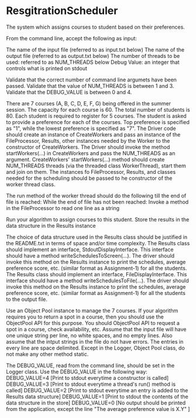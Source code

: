 # ResgitrationScheduler

The system which assigns courses to student based on their preferences.

From the command line, accept the following as input:

  The name of the input file (referred to as input.txt below)
  The name of the output file (referred to as output.txt below)
  The number of threads to be used: referred to as NUM_THREADS below
  Debug Value: an integer that controls what is printed on stdout

Validate that the correct number of command line argumets have been passed.
Validate that the value of NUM_THREADS is between 1 and 3.
Validate that the DEBUG_VALUE is between 0 and 4.

There are 7 courses (A, B, C, D, E, F, G) being offered in the summer session. The capacity for each course is 60. The total number of students is 80. Each student is required to register for 5 courses. The student is asked to provide a preference for each of the courses. Top preference is specified as "1", while the lowest preference is specified as "7".
The Driver code should create an instance of CreateWorkers and pass an instance of the FileProcessor, Results, other instances needed by the Worker to the constructor of CreateWorkers. The Driver should invoke the method startWorkers(...) in CreateWorkers and pass the NUM_THREADS as an argument.
CreateWorkers' startWorkers(...) method should create NUM_THREADS threads (via the threaded class WorkerThread), start them and join on them. The instances fo FileProcessor, Results, and classes needed for the scheduling should be passed to he constructor of the worker thread class.

The run method of the worker thread should do the following till the end of file is reached:
While the end of file has not been reached:
Invoke a method in the FileProcessor to read one line as a string

Run your algorithm to assign courses to this student.
Store the results in the data structure in the Results instance

The choice of data structure used in the Results class should be justified in the README.txt in terms of space and/or time complexity.
The Results class should implement an interface, StdoutDisplayInterface. This interface should have a method writeSchedulesToScreen(...). The driver should invoke this method on the Results instance to print the schedules, average preference score, etc. (similar format as Assignment-1) for all the students.
The Results class should implement an interface, FileDisplayInterface. This interface should have a method writeSchedulesToFile(...). The driver should invoke this method on the Results instance to print the schedules, average preference score, etc. (similar format as Assignment-1) for all the students to the output file.

Use an Object Pool instance to manage the 7 courses. If your algorithm requires you to return a spot in a course, then you should use the ObjectPool API for this purpose. You should ObjectPool API to request a spot in a course, check availability, etc.
Assume that the input file will have one unique string per line, no white spaces, and no empty lines. Also assume that the intput strings in the file do not have errors. The entries in every line are space delimited.
Except in the Logger, Object Pool class, do not make any other method static.

The DEBUG_VALUE, read from the command line, should be set in the Logger class. Use the DEBUG_VALUE in the following way:
DEBUG_VALUE=4 [Print to stdout everytime a constructor is called]
DEBUG_VALUE=3 [Print to stdout everytime a thread's run() method is called]
DEBUG_VALUE=2 [Print to stdout everytime an entry is added to the Results data structure]
DEBUG_VALUE=1 [Print to stdout the contents of the data structure in the store]
DEBUG_VALUE=0 [No output should be printed from the application, except the line "The average preference value is X.Y" ]
